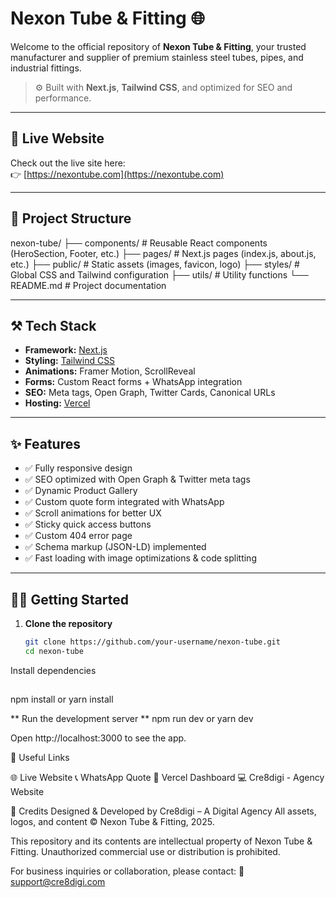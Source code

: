 # Nexon Tube & Fitting 🌐

Welcome to the official repository of **Nexon Tube & Fitting**, your trusted manufacturer and supplier of premium stainless steel tubes, pipes, and industrial fittings.

> ⚙️ Built with **Next.js**, **Tailwind CSS**, and optimized for SEO and performance.

---

## 🚀 Live Website
Check out the live site here:  
👉 [https://nexontube.com](https://nexontube.com)

---

## 📂 Project Structure

nexon-tube/
├── components/ # Reusable React components (HeroSection, Footer, etc.)
├── pages/ # Next.js pages (index.js, about.js, etc.)
├── public/ # Static assets (images, favicon, logo)
├── styles/ # Global CSS and Tailwind configuration
├── utils/ # Utility functions
└── README.md # Project documentation


---

## ⚒️ Tech Stack

- **Framework:** [Next.js](https://nextjs.org/)  
- **Styling:** [Tailwind CSS](https://tailwindcss.com/)  
- **Animations:** Framer Motion, ScrollReveal  
- **Forms:** Custom React forms + WhatsApp integration  
- **SEO:** Meta tags, Open Graph, Twitter Cards, Canonical URLs  
- **Hosting:** [Vercel](https://vercel.com)

---

## ✨ Features

- ✅ Fully responsive design  
- ✅ SEO optimized with Open Graph & Twitter meta tags  
- ✅ Dynamic Product Gallery  
- ✅ Custom quote form integrated with WhatsApp  
- ✅ Scroll animations for better UX  
- ✅ Sticky quick access buttons  
- ✅ Custom 404 error page  
- ✅ Schema markup (JSON-LD) implemented  
- ✅ Fast loading with image optimizations & code splitting

---

## 🧑‍💻 Getting Started

1. **Clone the repository**

   ```bash
   git clone https://github.com/your-username/nexon-tube.git
   cd nexon-tube
Install dependencies


##
npm install
   or
yarn install

** Run the development server **
npm run dev
  or
yarn dev


Open http://localhost:3000 to see the app.

🔗 Useful Links

🌐 Live Website
📞 WhatsApp Quote
🚀 Vercel Dashboard
💻 Cre8digi - Agency Website

🙌 Credits
Designed & Developed by Cre8digi – A Digital Agency
All assets, logos, and content © Nexon Tube & Fitting, 2025.

This repository and its contents are intellectual property of Nexon Tube & Fitting.
Unauthorized commercial use or distribution is prohibited.

For business inquiries or collaboration, please contact:
📧 support@cre8digi.com
